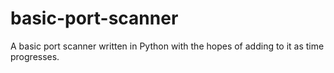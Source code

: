 # basic-port-scanner
A basic port scanner written in Python with the hopes of adding to it as time progresses.
